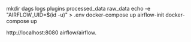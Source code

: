 mkdir dags logs plugins processed_data raw_data
echo -e "AIRFLOW_UID=$(id -u)" > .env
docker-compose up airflow-init
docker-compose up

http://localhost:8080
airflow/airflow.